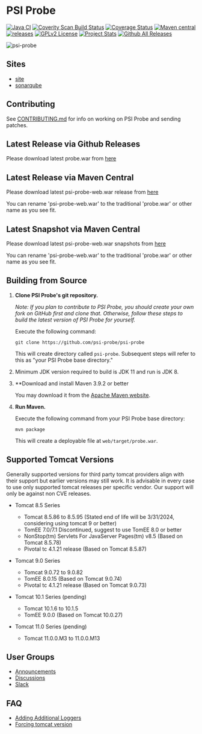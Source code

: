 # PSI Probe

[![Java CI](https://github.com/psi-probe/psi-probe/workflows/Java%20CI/badge.svg)](https://github.com/psi-probe/psi-probe/actions?query=workflow%3A%22Java+CI%22)
[![Coverity Scan Build Status](https://scan.coverity.com/projects/28366/badge.svg)](https://scan.coverity.com/projects/28366)
[![Coverage Status](https://coveralls.io/repos/github/psi-probe/psi-probe/badge.svg?branch=master)](https://coveralls.io/github/psi-probe/psi-probe?branch=master)
[![Maven central](https://maven-badges.herokuapp.com/maven-central/com.github.psi-probe/psi-probe-web/badge.svg)](https://maven-badges.herokuapp.com/maven-central/com.github.psi-probe/psi-probe-web)
[![releases](https://github-release-version.herokuapp.com/github/psi-probe/psi-probe/release.svg?style=flat)](https://github.com/psi-probe/psi-probe/releases/download/psi-probe-3.7.3/probe.war)
[![GPLv2 License](https://img.shields.io/badge/license-GPLv2-green.svg)](https://www.gnu.org/licenses/old-licenses/gpl-2.0.html)
[![Project Stats](https://www.openhub.net/p/psi-probe/widgets/project_thin_badge.gif)](https://www.openhub.net/p/psi-probe)
[![Github All Releases](https://img.shields.io/github/downloads/psi-probe/psi-probe/total.svg)]()

![psi-probe](src/site/resources/images/psi-probe-banner.jpg)

## Sites ##

* [site](https://psi-probe.github.io/psi-probe/)
* [sonarqube](https://sonarqube.com/dashboard/index?id=com.github.psi-probe:psi-probe)

## Contributing ##

See [CONTRIBUTING.md](CONTRIBUTING.md) for info on working on PSI Probe and sending patches.

## Latest Release via Github Releases ##

Please download latest probe.war from [here](https://github.com/psi-probe/psi-probe/releases/download/psi-probe-3.7.3/probe.war)

## Latest Release via Maven Central ##

Please download latest psi-probe-web.war release from [here](https://oss.sonatype.org/content/repositories/releases/com/github/psi-probe/psi-probe-web/)

You can rename 'psi-probe-web.war' to the traditional 'probe.war' or other name as you see fit.

## Latest Snapshot via Maven Central ##

Please download latest psi-probe-web.war snapshots from [here](https://oss.sonatype.org/content/repositories/snapshots/com/github/psi-probe/psi-probe-web/)

You can rename 'psi-probe-web.war' to the traditional 'probe.war' or other name as you see fit.

## Building from Source ##

1.  **Clone PSI Probe's git repository.**

    *Note: If you plan to contribute to PSI Probe, you should create your own fork on GitHub first and clone that.  Otherwise, follow these steps to build the latest version of PSI Probe for yourself.*

    Execute the following command:

        git clone https://github.com/psi-probe/psi-probe

    This will create directory called `psi-probe`. Subsequent steps will refer to this as "your PSI Probe base directory."

2.  Minimum JDK version required to build is JDK 11 and run is JDK 8.

3.  **Download and install Maven 3.9.2 or better

    You may download it from the [Apache Maven website](https://maven.apache.org/download.cgi).

4.  **Run Maven.**

    Execute the following command from your PSI Probe base directory:

        mvn package

    This will create a deployable file at `web/target/probe.war`.

## Supported Tomcat Versions

Generally supported versions for third party tomcat providers align with their support but earlier versions may still work.  It is advisable in every case to use only supported tomcat releases per specific vendor.  Our support will only be against non CVE releases.

* Tomcat 8.5 Series

    - Tomcat 8.5.86 to 8.5.95 (Stated end of life will be 3/31/2024, considering using tomcat 9 or better)
    - TomEE 7.0/7.1 Discontinued, suggest to use TomEE 8.0 or better
    - NonStop(tm) Servlets For JavaServer Pages(tm) v8.5 (Based on Tomcat 8.5.78)
    - Pivotal tc 4.1.21 release (Based on Tomcat 8.5.87)

* Tomcat 9.0 Series

    - Tomcat 9.0.72 to 9.0.82
    - TomEE 8.0.15 (Based on Tomcat 9.0.74)
    - Pivotal tc 4.1.21 release (Based on Tomcat 9.0.73)

* Tomcat 10.1 Series (pending)

    - Tomcat 10.1.6 to 10.1.5
    - TomEE 9.0.0 (Based on Tomcat 10.0.27)

* Tomcat 11.0 Series (pending)

    - Tomcat 11.0.0.M3 to 11.0.0.M13

## User Groups

* [Announcements](https://groups.google.com/forum/#!forum/psi-probe)
* [Discussions](https://groups.google.com/forum/#!forum/psi-probe-discuss)
* [Slack](https://psi-probe.slack.com/)

## FAQ

* [Adding Additional Loggers](https://github.com/psi-probe/psi-probe/wiki/Adding-Additional-Loggers)
* [Forcing tomcat version](https://github.com/psi-probe/psi-probe/wiki/Troubleshooting#error-on-first-request)
